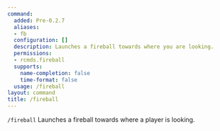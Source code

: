 ```yaml
---
command:
  added: Pre-0.2.7
  aliases:
  - fb
  configuration: []
  description: Launches a fireball towards where you are looking.
  permissions:
  - rcmds.fireball
  supports:
    name-completion: false
    time-format: false
  usage: /fireball
layout: command
title: /fireball
---
```


```/fireball``` Launches a fireball towards where a player is looking.
